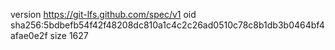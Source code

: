 version https://git-lfs.github.com/spec/v1
oid sha256:5bdbefb54f42f48208dc810a1c4c2c26ad0510c78c8b1db3b0464bf4afae0e2f
size 1627
